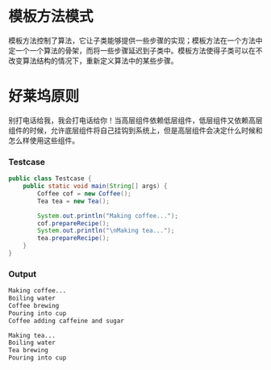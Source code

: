# 模板方法模式

模板方法控制了算法，它让子类能够提供一些步骤的实现；模板方法在一个方法中定一个一个算法的骨架，而将一些步骤延迟到子类中。模板方法使得子类可以在不改变算法结构的情况下，重新定义算法中的某些步骤。

# 好莱坞原则

别打电话给我，我会打电话给你！当高层组件依赖低层组件，低层组件又依赖高层组件的时候，允许底层组件将自己挂钩到系统上，但是高层组件会决定什么时候和怎么样使用这些组件。

### Testcase

```java
public class Testcase {
    public static void main(String[] args) {
        Coffee cof = new Coffee();
        Tea tea = new Tea();

        System.out.println("Making coffee...");
        cof.prepareRecipe();
        System.out.println("\nMaking tea...");
        tea.prepareRecipe();
    }
}
```

### Output
```sh
Making coffee...
Boiling water
Coffee brewing
Pouring into cup
Coffee adding caffeine and sugar

Making tea...
Boiling water
Tea brewing
Pouring into cup
```